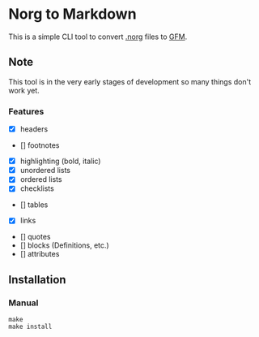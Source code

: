 # Norg to Markdown
This is a simple CLI tool to convert [.norg](https://github.com/nvim-neorg/norg-specs/blob/main/1.0-specification.norg) files to [GFM](https://github.github.com/gfm/). 

## Note
This tool is in the very early stages of development so many things don't work yet.

### Features
- [x] headers
- [] footnotes
- [x] highlighting (bold, italic)
- [x] unordered lists
- [x] ordered lists
- [x] checklists
- [] tables
- [x] links
- [] quotes
- [] blocks (Definitions, etc.)
- [] attributes

## Installation

### Manual
```shell
make  
make install
```
